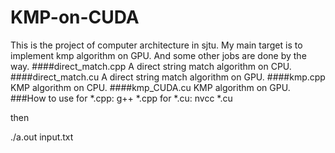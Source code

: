 # KMP-on-CUDA
This is the project of computer architecture in sjtu. My main target is to implement kmp algorithm on GPU.
And some other jobs are done by the way.
####direct_match.cpp
A direct string match algorithm on CPU.
####direct_match.cu
A direct string match algorithm on GPU.
####kmp.cpp
KMP algorithm on CPU.
####kmp_CUDA.cu
KMP algorithm on GPU.
###How to use
for *.cpp: g++ *.cpp
for *.cu: nvcc *.cu

then

./a.out input.txt
